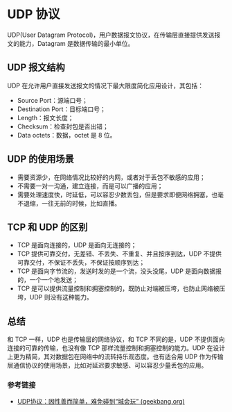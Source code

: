 # UDP 协议

UDP(User Datagram Protocol)，用户数据报文协议，在传输层直接提供发送报文的能力，Datagram 是数据传输的最小单位。

## UDP 报文结构

UDP 在允许用户直接发送报文的情况下最大限度简化应用设计，其包括：

- Source Port：源端口号；
- Destination Port：目标端口号；
- Length：报文长度；
- Checksum：检查封包是否出错；
- Data octets：数据，octet 是 8 位。

## UDP 的使用场景

- 需要资源少，在网络情况比较好的内网，或者对于丢包不敏感的应用；
- 不需要一对一沟通，建立连接，而是可以广播的应用；
- 需要处理速度快，时延低，可以容忍少数丢包，但是要求即便网络拥塞，也毫不退缩，一往无前的时候，比如直播。

## TCP 和 UDP 的区别

- TCP 是面向连接的，UDP 是面向无连接的；
- TCP 提供可靠交付，无差错、不丢失、不重复、并且按序到达，UDP 不提供可靠交付，不保证不丢失，不保证按顺序到达；
- TCP 是面向字节流的，发送时发的是一个流，没头没尾，UDP 是面向数据报的，一个一个地发送；
- TCP 是可以提供流量控制和拥塞控制的，既防止对端被压垮，也防止网络被压垮，UDP 则没有这种能力。

## 总结

和 TCP 一样，UDP 也是传输层的网络协议，和 TCP 不同的是，UDP 不提供面向连接的可靠的传输，也没有像 TCP 那样流量控制和拥塞控制的能力。UDP 在设计上更为精简，其对数据包在网络中的流转持乐观态度。也有适合用 UDP 作为传输层通信协议的使用场景，比如对延迟要求敏感、可以容忍少量丢包的应用。

### 参考链接

- [UDP协议：因性善而简单，难免碰到“城会玩” (geekbang.org)](https://time.geekbang.org/column/article/8924)

